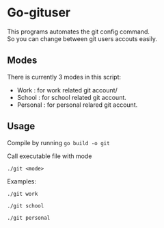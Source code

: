 # Go-gituser

This programs automates the git config command. <br>
So you can change between git users accouts easily.

## Modes

There is currently 3 modes in this script:

- Work : for work related git account/
- School : for school related git account.
- Personal : for personal relared git account.

## Usage

Compile by running `go build -o git`

Call executable file with mode

```
./git <mode>
```

Examples:

```
./git work
```

```
./git school
```

```
./git personal
```
